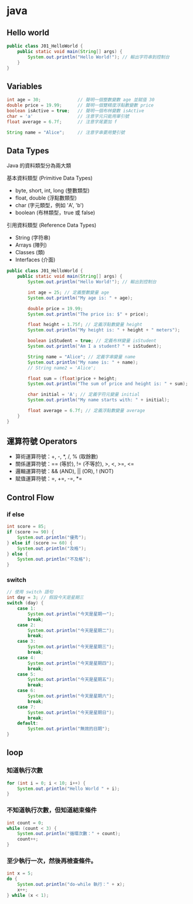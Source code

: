 # java

## Hello world

```java
public class J01_HelloWorld {
    public static void main(String[] args) {
        System.out.println("Hello World!"); // 輸出字符串到控制台
    }
}
```

## Variables

```java
int age = 30;              // 聲明一個整數變數 age 並賦值 30
double price = 19.99;      // 聲明一個雙精度浮點數變數 price
boolean isActive = true;   // 聲明一個布林變數 isActive
char = 'a'                 // 注意字元只能用單引號
float average = 6.7f;      // 注意字尾要加 f

String name = "Alice";     // 注意字串要用雙引號
```

## Data Types

Java 的資料類型分為兩大類

基本資料類型 (Primitive Data Types)
- byte, short, int, long (整數類型)
- float, double (浮點數類型)
- char (字元類型，例如 'A', 'b')
- boolean (布林類型，true 或 false)

引用資料類型 (Reference Data Types)
- String (字符串)
- Arrays (陣列)
- Classes (類)
- Interfaces (介面)

```java
public class J01_HelloWorld {
    public static void main(String[] args) {
        System.out.println("Hello World!"); // 輸出到控制台

        int age = 25; // 定義整數變量 age
        System.out.println("My age is: " + age); 

        double price = 19.99;
        System.out.println("The price is: $" + price); 

        float height = 1.75f; // 定義浮點數變量 height
        System.out.println("My height is: " + height + " meters"); 

        boolean isStudent = true; // 定義布林變量 isStudent
        System.out.println("Am I a student? " + isStudent); 

        String name = "Alice"; // 定義字串變量 name
        System.out.println("My name is: " + name); 
        // String name2 = 'Alice';     

        float sum = (float)price + height; 
        System.out.println("The sum of price and height is: " + sum);

        char initial = 'A'; // 定義字符元變量 initial
        System.out.println("My name starts with: " + initial); 

        float average = 6.7f; // 定義浮點數變量 average
    }
}
```


## 運算符號 Operators

- 算術運算符號：+, -, *, /, % (取餘數)
- 關係運算符號：== (等於), != (不等於), >, <, >=, <=
- 邏輯運算符號：&& (AND), || (OR), ! (NOT)
- 賦值運算符號：=, +=, -=, *= 

## Control Flow

### if else

```java
int score = 85;
if (score >= 90) {
    System.out.println("優秀");
} else if (score >= 60) {
    System.out.println("及格");
} else {
    System.out.println("不及格");
}
```

### switch

```java
// 使用 switch 語句
int day = 3; // 假設今天是星期三
switch (day) {
    case 1:
        System.out.println("今天是星期一");
        break;
    case 2:
        System.out.println("今天是星期二");
        break;
    case 3:
        System.out.println("今天是星期三");
        break;
    case 4:
        System.out.println("今天是星期四");
        break;
    case 5:
        System.out.println("今天是星期五");
        break;
    case 6:
        System.out.println("今天是星期六");
        break;
    case 7:
        System.out.println("今天是星期日");
        break;
    default:
        System.out.println("無效的日期");
}
```

## loop

### 知道執行次數

```java
for (int i = 0; i < 10; i++) {
    System.out.println("Hello World " + i);
}
```

### 不知道執行次數，但知道結束條件

```java
int count = 0;
while (count < 3) {
    System.out.println("循環次數：" + count);
    count++;
}
```

### 至少執行一次，然後再檢查條件。

```java
int x = 5;
do {
    System.out.println("do-while 執行：" + x);
    x++;
} while (x < 1);
```